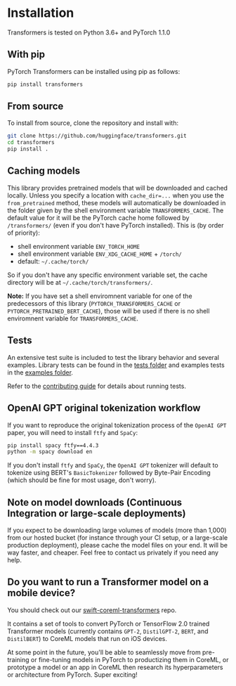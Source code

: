# Installation

Transformers is tested on Python 3.6+ and PyTorch 1.1.0

## With pip

PyTorch Transformers can be installed using pip as follows:

``` bash
pip install transformers
```

## From source

To install from source, clone the repository and install with:

``` bash
git clone https://github.com/huggingface/transformers.git
cd transformers
pip install .
```

## Caching models

This library provides pretrained models that will be downloaded and cached locally. Unless you specify a location with
`cache_dir=...` when you use the `from_pretrained` method, these models will automatically be downloaded in the 
folder given by the shell environment variable ``TRANSFORMERS_CACHE``. The default value for it will be the PyTorch 
cache home followed by ``/transformers/`` (even if you don't have PyTorch installed). This is (by order of priority):

  * shell environment variable ``ENV_TORCH_HOME``
  * shell environment variable ``ENV_XDG_CACHE_HOME`` + ``/torch/``
  * default: ``~/.cache/torch/``

So if you don't have any specific environment variable set, the cache directory will be at 
``~/.cache/torch/transformers/``.

**Note:** If you have set a shell enviromnent variable for one of the predecessors of this library 
(``PYTORCH_TRANSFORMERS_CACHE`` or ``PYTORCH_PRETRAINED_BERT_CACHE``), those will be used if there is no shell 
enviromnent variable for ``TRANSFORMERS_CACHE``.

## Tests

An extensive test suite is included to test the library behavior and several examples. Library tests can be found in the [tests folder](https://github.com/huggingface/transformers/tree/master/tests) and examples tests in the [examples folder](https://github.com/huggingface/transformers/tree/master/examples).

Refer to the [contributing guide](https://github.com/huggingface/transformers/blob/master/CONTRIBUTING.md#tests) for details about running tests.

## OpenAI GPT original tokenization workflow

If you want to reproduce the original tokenization process of the `OpenAI GPT` paper, you will need to install `ftfy` and `SpaCy`:

``` bash
pip install spacy ftfy==4.4.3
python -m spacy download en
```

If you don't install `ftfy` and `SpaCy`, the `OpenAI GPT` tokenizer will default to tokenize using BERT's `BasicTokenizer` followed by Byte-Pair Encoding (which should be fine for most usage, don't worry).

## Note on model downloads (Continuous Integration or large-scale deployments)

If you expect to be downloading large volumes of models (more than 1,000) from our hosted bucket (for instance through your CI setup, or a large-scale production deployment), please cache the model files on your end. It will be way faster, and cheaper. Feel free to contact us privately if you need any help.

## Do you want to run a Transformer model on a mobile device?

You should check out our [swift-coreml-transformers](https://github.com/huggingface/swift-coreml-transformers) repo.

It contains a set of tools to convert PyTorch or TensorFlow 2.0 trained Transformer models (currently contains `GPT-2`, `DistilGPT-2`, `BERT`, and `DistilBERT`) to CoreML models that run on iOS devices.

At some point in the future, you'll be able to seamlessly move from pre-training or fine-tuning models in PyTorch to productizing them in CoreML,
or prototype a model or an app in CoreML then research its hyperparameters or architecture from PyTorch. Super exciting!
